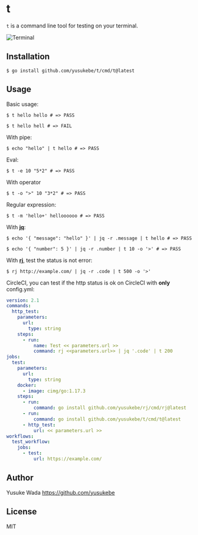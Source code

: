 # t

`t` is a command line tool for testing on your terminal.

![Terminal](https://user-images.githubusercontent.com/10682/140833442-541da082-8bbd-4637-9bbd-c57440a455a2.png)

## Installation

```
$ go install github.com/yusukebe/t/cmd/t@latest
```

## Usage

Basic usage:

```
$ t hello hello # => PASS
```

```
$ t hello hell # => FAIL
```

With pipe:

```
$ echo "hello" | t hello # => PASS
```

Eval:

```
$ t -e 10 "5*2" # => PASS
```

With operator

```
$ t -o ">" 10 "3*2" # => PASS
```

Regular expression:

```
$ t -m 'hello+' helloooooo # => PASS
```

With [**jq**](https://stedolan.github.io/jq/):

```
$ echo '{ "message": "hello" }' | jq -r .message | t hello # => PASS
```

```
$ echo '{ "number": 5 }' | jq -r .number | t 10 -o '>' # => PASS
```

With [**rj**](https://github.com/yusukebe/rj), test the status is not error:

```
$ rj http://example.com/ | jq -r .code | t 500 -o '>'
```

CircleCI, you can test if the http status is ok on CircleCI with **only** config.yml:

```yaml
version: 2.1
commands:
  http_test:
    parameters:
      url:
        type: string
    steps:
      - run:
          name: Test << parameters.url >>
          command: rj <<parameters.url>> | jq '.code' | t 200
jobs:
  test:
    parameters:
      url:
        type: string
    docker:
      - image: cimg/go:1.17.3
    steps:
      - run:
          command: go install github.com/yusukebe/rj/cmd/rj@latest
      - run:
          command: go install github.com/yusukebe/t/cmd/t@latest
      - http_test:
          url: << parameters.url >>
workflows:
  test_workflow:
    jobs:
      - test:
          url: https://example.com/
```

## Author

Yusuke Wada <https://github.com/yusukebe>

## License

MIT